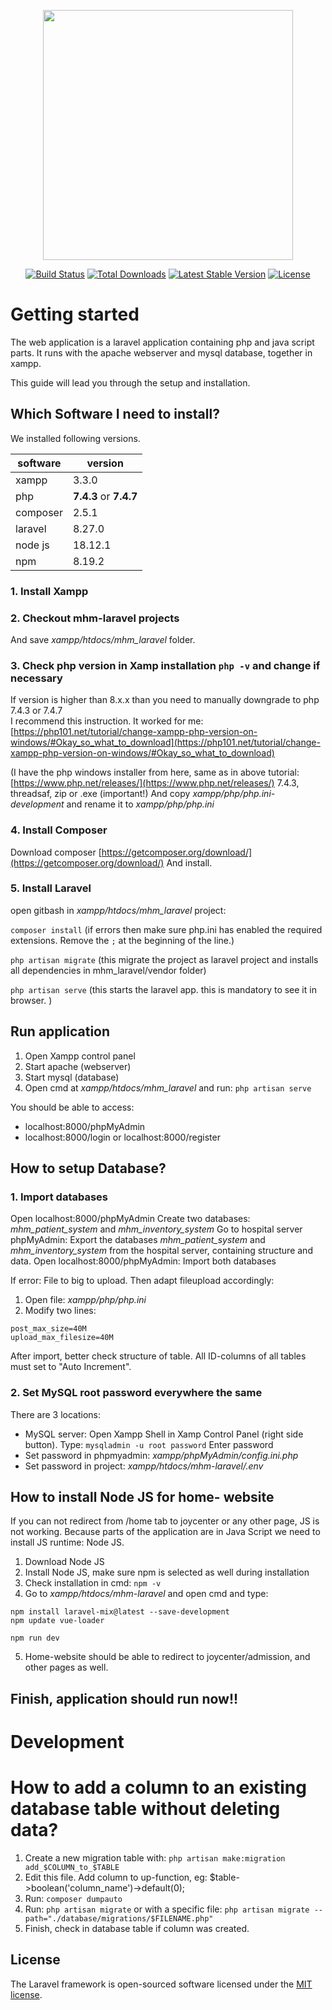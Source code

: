 <p align="center"><a href="https://laravel.com" target="_blank"><img src="https://raw.githubusercontent.com/laravel/art/master/logo-lockup/5%20SVG/2%20CMYK/1%20Full%20Color/laravel-logolockup-cmyk-red.svg" width="400"></a></p>

<p align="center">
<a href="https://travis-ci.org/laravel/framework"><img src="https://travis-ci.org/laravel/framework.svg" alt="Build Status"></a>
<a href="https://packagist.org/packages/laravel/framework"><img src="https://img.shields.io/packagist/dt/laravel/framework" alt="Total Downloads"></a>
<a href="https://packagist.org/packages/laravel/framework"><img src="https://img.shields.io/packagist/v/laravel/framework" alt="Latest Stable Version"></a>
<a href="https://packagist.org/packages/laravel/framework"><img src="https://img.shields.io/packagist/l/laravel/framework" alt="License"></a>
</p>


# Getting started
The web application is a laravel application containing php and java script parts.
It runs with the apache webserver and mysql database, together in xampp.

This guide will lead you through the setup and installation.


## Which Software I need to install?

We installed following versions. 

|software|version|
|---------|--------|
|xampp|3.3.0|
|php|**7.4.3** or **7.4.7**|
|composer|2.5.1|
|laravel|8.27.0|
|node js|18.12.1|
|npm|8.19.2|

### 1. Install Xampp
### 2. Checkout mhm-laravel projects

And save *xampp/htdocs/mhm_laravel* folder. 

### 3. Check php version in Xamp installation `php -v` and change if necessary

If version is higher than 8.x.x than you need to manually downgrade to php 7.4.3 or 7.4.7	
I recommend this instruction. It worked for me:
[https://php101.net/tutorial/change-xampp-php-version-on-windows/#Okay_so_what_to_download](https://php101.net/tutorial/change-xampp-php-version-on-windows/#Okay_so_what_to_download)

(I have the php windows installer from here, same as in above tutorial: [https://www.php.net/releases/](https://www.php.net/releases/)    7.4.3, threadsaf, zip or .exe (important!)
And copy *xampp/php/php.ini-development* and rename it to *xampp/php/php.ini*

### 4. Install Composer
Download composer [https://getcomposer.org/download/](https://getcomposer.org/download/)
And install.

### 5. Install Laravel

open gitbash in *xampp/htdocs/mhm_laravel* project:

`composer install`
(if errors then make sure php.ini has enabled the required extensions. Remove the `;` at the beginning of the line.)

`php artisan migrate`          (this migrate the project as laravel project and installs all dependencies in mhm_laravel/vendor folder)

`php artisan serve`            (this starts the laravel app. this is mandatory to see it in browser. )

## Run application
1. Open Xampp control panel
2. Start apache (webserver) 
3. Start mysql (database)
4. Open cmd at *xampp/htdocs/mhm_laravel* and run: `php artisan serve`

You should be able to access:
- localhost:8000/phpMyAdmin
- localhost:8000/login or localhost:8000/register


## How to setup Database?
### 1. Import databases
Open localhost:8000/phpMyAdmin
Create two databases: *mhm_patient_system* and *mhm_inventory_system*
Go to hospital server phpMyAdmin: Export the databases *mhm_patient_system* and *mhm_inventory_system* from the hospital server, containing structure and data.
Open localhost:8000/phpMyAdmin: Import both databases

If error: File to big to upload.
Then adapt fileupload accordingly:
1. Open file: *xampp/php/php.ini*
2. Modify two lines:
```
post_max_size=40M
upload_max_filesize=40M
```

After import, better check structure of table. 
All ID-columns of all tables must set to "Auto Increment".

### 2. Set MySQL root password everywhere the same
There are 3 locations:
- MySQL server: 
    Open Xampp Shell in Xamp Control Panel (right side button).
    Type: `mysqladmin -u root password`
    Enter password
- Set password in phpmyadmin: *xampp/phpMyAdmin/config.ini.php*
- Set password in project: *xampp/htdocs/mhm-laravel/.env*
    

## How to install Node JS for home- website
If you can not redirect from /home tab to joycenter or any other page, JS is not working.
Because parts of the application are in Java Script we need to install JS runtime: Node JS.

1. Download Node JS
2. Install Node JS, make sure npm is selected as well during installation
3. Check installation in cmd: `npm -v`
4. Go to *xampp/htdocs/mhm-laravel* and open cmd and type:
```
npm install laravel-mix@latest --save-development
npm update vue-loader

npm run dev
```
5. Home-website should be able to redirect to joycenter/admission, and other pages as well.

## Finish, application should run now!!



# Development

# How to add a column to an existing database table without deleting data?
1. Create a new migration table with: `php artisan make:migration add_$COLUMN_to_$TABLE`
2. Edit this file. Add column to up-function, eg: $table->boolean('column_name')->default(0);
3. Run: `composer dumpauto`
4. Run: `php artisan migrate` or with a specific file: `php artisan migrate --path="./database/migrations/$FILENAME.php" `
5. Finish, check in database table if column was created.


## License

The Laravel framework is open-sourced software licensed under the [MIT license](https://opensource.org/licenses/MIT).

